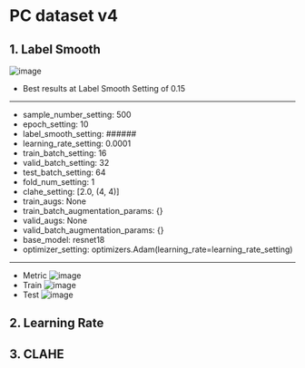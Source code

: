 # PC dataset v4

## 1. Label Smooth
![image](https://github.com/user-attachments/assets/4740eb52-5598-49f0-9902-0285e4d73008)
- Best results at Label Smooth Setting of 0.15
---
- sample_number_setting: 500
- epoch_setting: 10
- label_smooth_setting: ######
- learning_rate_setting: 0.0001
- train_batch_setting: 16
- valid_batch_setting: 32
- test_batch_setting: 64
- fold_num_setting: 1
- clahe_setting: [2.0, (4, 4)]
- train_augs: None
- train_batch_augmentation_params: {}
- valid_augs: None
- valid_batch_augmentation_params: {}
- base_model: resnet18
- optimizer_setting: optimizers.Adam(learning_rate=learning_rate_setting)
---
- Metric
![image](https://github.com/user-attachments/assets/5d35c753-72d7-49fb-a187-4c28920b2c9f)
- Train
![image](https://github.com/user-attachments/assets/48243f5d-2f13-4f72-a0e2-572b3213a5ba)
- Test
![image](https://github.com/user-attachments/assets/56da8d3d-6306-4bde-af9c-1f911a44159f)

## 2. Learning Rate

## 3. CLAHE
